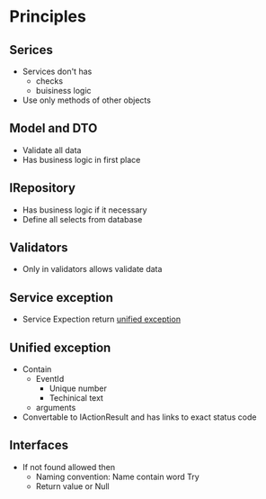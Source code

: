 # Principles
## Serices
- Services don't has 
  - checks
  - buisiness logic
- Use only methods of other objects

## Model and DTO
- Validate all data
- Has business logic in first place

## IRepository
- Has business logic if it necessary
- Define all selects from database

## Validators
- Only in validators allows validate data

## Service exception
- Service Expection return [unified exception](#unified-exception)

## Unified exception
- Contain
  - EventId
    - Unique number
    - Techinical text
  - arguments
- Convertable to IActionResult and has links to exact status code

## Interfaces
- If not found allowed then 
  - Naming convention: Name contain word Try
  - Return value or Null

